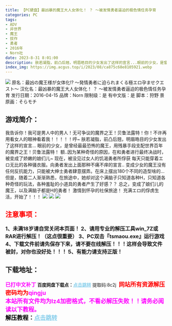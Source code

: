 ```yaml
---
title: 【PC硬盘】最凶暴的魔王大人女体化！ ？ ～被发情勇者逼迫的极色情任务孕育
categories: PC
tags:
- ADV
- 异世界
- 魔王
- 拔作
- 勇者
- 2016年
- Norn社
date: 2023-8-31 8:01:00
description: 肤若凝脂，前凸后翘，明眉皓目的少女发出了这样的宣言...眼前的少女，是曾经最最恐怖的魔王，用残暴手段支配世界百年的魔界之王！贝鲁法露特！额..因为某种奇怪的原因，在和勇者进行最终决战时，被变成了娇嫩的娘们儿~现在，被没见过女人的饥渴勇者所俘获每天只能穿着エロ无比的各种骚衣服。向勇者发出上面那种不痛不痒的宣言..
index_img: https://img.acgus.top/i/2023/08/ca875c68e8105921.webp
---
```

![](https://img.acgus.top/i/2023/08/ca875c68e8105921.webp)
原名：最凶の魔王様が女体化!? ～発情勇者に迫られまくる極エロ孕ませクエスト～
汉化名：最凶暴的魔王大人女体化！ ？ ～被发情勇者逼迫的极色情任务孕育
发行日期：2016-04-15
品牌：Norn
限制级：是
有中文版：是
脚本：狩野 景
原画：そらモチ

## 游戏简介：
我告诉你！我可是男人中的男人！无可争议的魔界之王！贝鲁法露特！你！不许再用看女人的眼神看着我！！！！！哼~
肤若凝脂，前凸后翘，明眉皓目的少女发出了这样的宣言...
眼前的少女，是曾经最最恐怖的魔王，用残暴手段支配世界百年的魔界之王！贝鲁法露特！
额..因为某种奇怪的原因，在和勇者进行最终决战时，被变成了娇嫩的娘们儿~
现在，被没见过女人的饥渴勇者所俘获
每天只能穿着エロ无比的各种骚衣服。向勇者发出上面那种不痛不痒的宣言..
变成少女的魔王没有任何反抗能力，只能被大绅士勇者肆意摆弄。在床上摆出180个不同的造型啥的...
但是，随着二人渐渐熟悉，在旅途中，她却对这个满脑子只知道各种H，只知道各种奇怪的玩法，各种羞耻的小道具的勇者产生了好感？？
总之，变成了娘们儿的魔王，以及满脑子都是H的勇者！ 激情到怀孕的社保旅途！
充满エロ的俘虏生活，开始了！！！
![](https://img.acgus.top/i/2023/08/d39ff9fd5f105934.webp)
![](https://img.acgus.top/i/2023/08/55d3c5b9cb105929.webp)
![](https://img.acgus.top/i/2023/08/7698c22c80105925.webp)





## <font color=#FF0000 >注意事项：</font>
<font size=3><b>1、未满18岁请自觉关闭本页面！
2、请用专业的解压工具win_7Z或RAR进行解压！（这点很重要）
3、PC双击『tsmaou.exe』运行游戏
4、下载文件前请先保存下来，请不要在线解压！！！这样会导致文件被封，对你也没好处！！！
5、有能力请支持正版！</b></font>

## 下载地址：
<font color=#FF00FF size=3><b>已打中文补丁</b></font>
<b>百度网盘下载点：</b><a href="https://pan.baidu.com/s/1Cq4Hiqrhc6-51N1gZ_winA?pwd=8c2j" style="color: #87CEEB;"><b>点击跳转</b></a> 提取码:8c2j
<a style="padding: 0" href="https://post.qingju.org/AD/"><img style="max-width:100%" src="https://img.acgus.top/i/2024/07/478f689b8021d8d499ab43d21acf137a.gif" alt=""></a>
<b><font color=#FF0000 size=4>网站所有资源解压密码均为</b></font><b><font color=#FF00FF size=4>qingju</font><font color=#FF0000 ></font></b><br><b><font color=#FF00FF size=4>本站所有文件均为lz4加密格式，不看必解压失败！！请务必阅读以下教程。</b></font><br><b><font color=#000 size=4>解压教程：</b><a href="https://post.qingju.org/tutorial/000/" style="color: #87CEEB;"><b>点击跳转</b></a>
